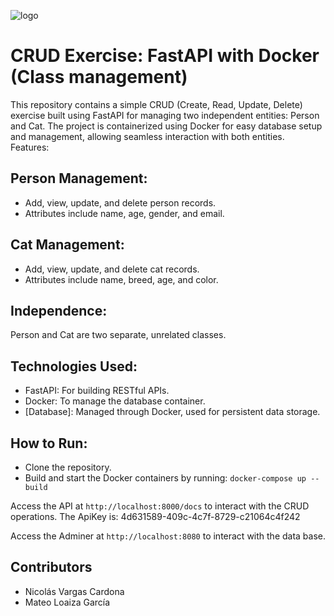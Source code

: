 ![logo](https://github.com/user-attachments/assets/6a948440-925d-4334-8e17-7cf2351d4108)
# CRUD Exercise: FastAPI with Docker (Class management)

This repository contains a simple CRUD (Create, Read, Update, Delete) exercise built using FastAPI for managing two independent entities: Person and Cat. The project is containerized using Docker for easy database setup and management, allowing seamless interaction with both entities.
Features:

## Person Management:
- Add, view, update, and delete person records.
- Attributes include name, age, gender, and email.

## Cat Management:
- Add, view, update, and delete cat records.
- Attributes include name, breed, age, and color.

## Independence:
Person and Cat are two separate, unrelated classes.

## Technologies Used:
- FastAPI: For building RESTful APIs.
- Docker: To manage the database container.
- [Database]: Managed through Docker, used for persistent data storage.

## How to Run:

- Clone the repository.
- Build and start the Docker containers by running: `docker-compose up --build`

Access the API at `http://localhost:8000/docs` to interact with the CRUD operations.
The ApiKey is: 4d631589-409c-4c7f-8729-c21064c4f242

Access the Adminer at `http://localhost:8080` to interact with the data base.

## Contributors
- Nicolás Vargas Cardona
- Mateo Loaiza García
